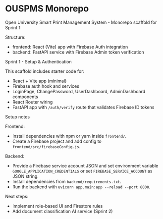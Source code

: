 # OUSPMS Monorepo

Open University Smart Print Management System - Monorepo scaffold for Sprint 1

Structure:

- frontend: React (Vite) app with Firebase Auth integration
- backend: FastAPI service with Firebase Admin token verification

Sprint 1 - Setup & Authentication

This scaffold includes starter code for:
- React + Vite app (minimal)
- Firebase auth hook and services
- LoginPage, ChangePassword, UserDashboard, AdminDashboard components
- React Router wiring
- FastAPI app with `/auth/verify` route that validates Firebase ID tokens

Setup notes

Frontend:
- Install dependencies with npm or yarn inside `frontend/`.
- Create a Firebase project and add config to `frontend/src/firebaseConfig.js`.

Backend:
- Provide a Firebase service account JSON and set environment variable `GOOGLE_APPLICATION_CREDENTIALS` or set `FIREBASE_SERVICE_ACCOUNT` as JSON string.
- Install dependencies from `backend/requirements.txt`.
- Run the backend with `uvicorn app.main:app --reload --port 8000`.

Next steps:
- Implement role-based UI and Firestore rules
- Add document classification AI service (Sprint 2)
